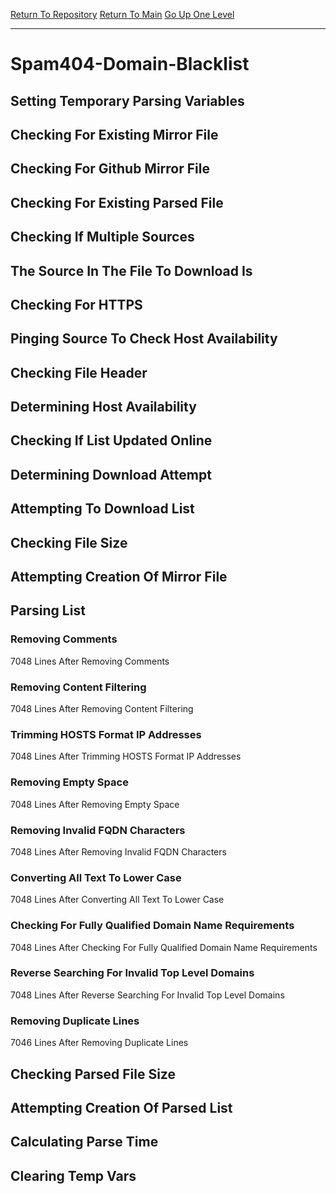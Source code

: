 [Return To Repository](https://github.com/deathbybandaid/piholeparser/)
[Return To Main](https://github.com/deathbybandaid/piholeparser/blob/master/RecentRunLogs/Mainlog.md)
[Go Up One Level](https://github.com/deathbybandaid/piholeparser/blob/master/RecentRunLogs/TopLevelScripts/30-Processing-Blacklists.md)
____________________________________
# Spam404-Domain-Blacklist
## Setting Temporary Parsing Variables
## Checking For Existing Mirror File
## Checking For Github Mirror File
## Checking For Existing Parsed File
## Checking If Multiple Sources
## The Source In The File To Download Is
## Checking For HTTPS
## Pinging Source To Check Host Availability
## Checking File Header
## Determining Host Availability
## Checking If List Updated Online
## Determining Download Attempt
## Attempting To Download List
## Checking File Size
## Attempting Creation Of Mirror File
## Parsing List
### Removing Comments
7048 Lines After Removing Comments
### Removing Content Filtering
7048 Lines After Removing Content Filtering
### Trimming HOSTS Format IP Addresses
7048 Lines After Trimming HOSTS Format IP Addresses
### Removing Empty Space
7048 Lines After Removing Empty Space
### Removing Invalid FQDN Characters
7048 Lines After Removing Invalid FQDN Characters
### Converting All Text To Lower Case
7048 Lines After Converting All Text To Lower Case
### Checking For Fully Qualified Domain Name Requirements
7048 Lines After Checking For Fully Qualified Domain Name Requirements
### Reverse Searching For Invalid Top Level Domains
7048 Lines After Reverse Searching For Invalid Top Level Domains
### Removing Duplicate Lines
7046 Lines After Removing Duplicate Lines
## Checking Parsed File Size
## Attempting Creation Of Parsed List
## Calculating Parse Time
## Clearing Temp Vars
